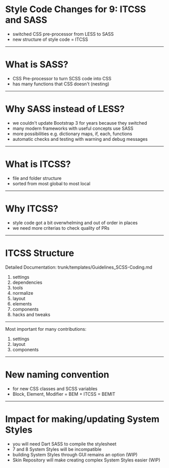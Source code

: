 # Style Code Changes for 9: ITCSS and SASS

* switched CSS pre-processor from LESS to SASS
* new structure of style code = ITCSS

---

# What is SASS?

* CSS Pre-processor to turn SCSS code into CSS
* has many functions that CSS doesn't (nesting)

---

# Why SASS instead of LESS?

* we couldn't update Bootstrap 3 for years because they switched
* many modern frameworks with useful concepts use SASS
* more possibilities e.g. dictionary maps, if, each, functions
* automatic checks and testing with warning and debug messages

---

# What is ITCSS?

* file and folder structure
* sorted from most global to most local

---

# Why ITCSS?

* style code got a bit overwhelming and out of order in places
* we need more criterias to check quality of PRs

---

# ITCSS Structure

Detailed Documentation: trunk/templates/Guidelines_SCSS-Coding.md

1. settings
2. dependencies
3. tools
4. normalize
5. layout
6. elements
7. components
8. hacks and tweaks

---

Most important for many contributions:

1. settings
5. layout
7. components

---

# New naming convention

* for new CSS classes and SCSS variables
* Block, Element, Modifier = BEM + ITCSS = BEMIT

---

# Impact for making/updating System Styles

* you will need Dart SASS to compile the stylesheet
* 7 and 8 System Styles will be incompatible
* building System Styles through GUI remains an option (WIP)
* Skin Repository will make creating complex System Styles easier (WIP)